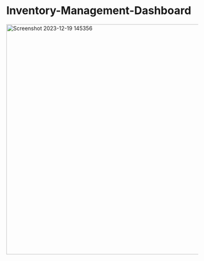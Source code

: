# Inventory-Management-Dashboard


<img width="604" alt="Screenshot 2023-12-19 145356" src="https://github.com/Zejabati/Inventory-Management-Dashboard/assets/65095428/a56fe95f-2d52-46c5-aed1-32db834206cb">

